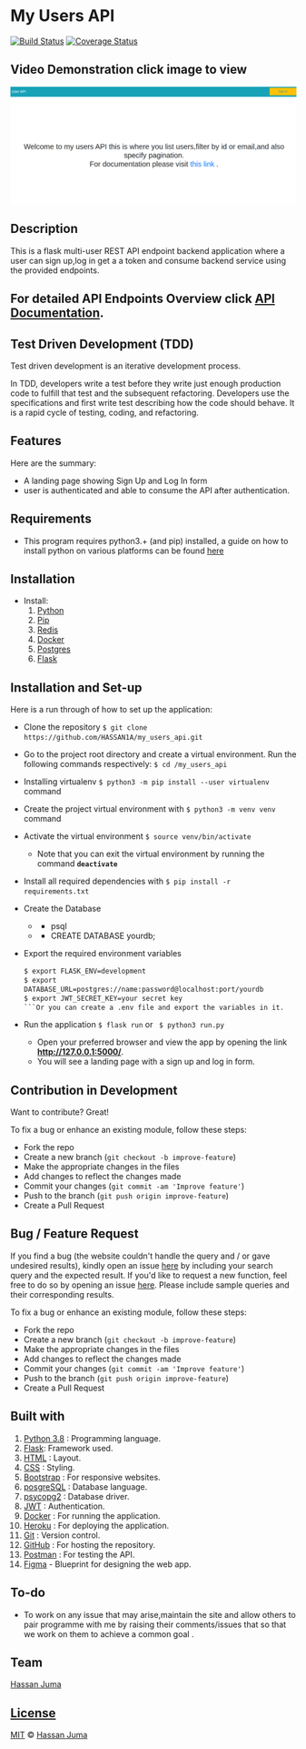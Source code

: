 # My Users API

[![Build Status](https://app.travis-ci.com/HASSAN1A/my_users_api.svg?branch=main)](https://app.travis-ci.com/github/HASSAN1A/my_users_api) [![Coverage Status](https://coveralls.io/repos/github/HASSAN1A/my_users_api/badge.svg?branch=main)](https://coveralls.io/github/HASSAN1A/my_users_api?branch=main)

## Video Demonstration click image to view

[![Watch the video](app.png)](https://youtu.be/8L-cHQT0uQc)


## Description
This is a flask multi-user REST API endpoint backend application where a user can sign up,log in get a a token and consume backend service using the provided endpoints.

## For detailed API Endpoints Overview click [ API Documentation](https://github.com/HASSAN1A/my_users_api/blob/main/APIDOCUMENTATION.md).
## Test Driven Development (TDD)

Test driven development is an iterative development process.

In TDD, developers write a test before they write just enough production code to fulfill that test and the subsequent refactoring. Developers use the specifications and first write test describing how the code should behave. It is a rapid cycle of testing, coding, and refactoring.

## Features

Here are the summary:

- A landing page showing Sign Up and Log In   form
- user is authenticated and able to consume the API after authentication.

## Requirements

- This program requires python3.+ (and pip) installed, a guide on how to install python on various platforms can be found [here](https://www.python.org/)
## Installation
   - Install: 
     1. [Python](https://www.python.org/downloads/)
     2. [Pip](https://linuxize.com/post/how-to-install-pip-on-ubuntu-20.04/)
     3. [Redis](https://www.digitalocean.com/community/tutorials/how-to-install-and-secure-redis-on-ubuntu-20-04)
     4. [Docker](https://docs.docker.com/engine/install/ubuntu/)
     5. [Postgres](https://www.postgresql.org/) 
     6. [Flask](https://flask.palletsprojects.com/en/1.1.x/install/)
 
## Installation and Set-up
Here is a run through of how to set up the application:
  
  - Clone the repository `$ git clone https://github.com/HASSAN1A/my_users_api.git`
  - Go to the project root directory and  create a virtual environment. Run the following commands respectively: `$ cd /my_users_api`
  - Installing virtualenv `$ python3 -m pip install --user virtualenv` command
  - Create the project virtual environment with `$ python3 -m venv venv` command
  - Activate the virtual environment `$ source venv/bin/activate`
    * Note that you can exit the virtual environment by running the command **`deactivate`**
  - Install all required dependencies with `$ pip install -r requirements.txt`
  - Create the Database
    * - psql
    * - CREATE DATABASE yourdb;
  - Export the required environment variables
      ```
      $ export FLASK_ENV=development
      $ export DATABASE_URL=postgres://name:password@localhost:port/yourdb
      $ export JWT_SECRET_KEY=your secret key
      ```Or you can create a .env file and export the variables in it.
  - Run the application `$ flask run`
             or ` $ python3 run.py`
 
    * Open your preferred browser and view the app by opening the link **http://127.0.0.1:5000/**.
    * You will see a landing page with a sign up and log in form.
## Contribution in Development
Want to contribute? Great!

To fix a bug or enhance an existing module, follow these steps:

- Fork the repo
- Create a new branch (`git checkout -b improve-feature`)
- Make the appropriate changes in the files
- Add changes to reflect the changes made
- Commit your changes (`git commit -am 'Improve feature'`)
- Push to the branch (`git push origin improve-feature`)
- Create a Pull Request 

## Bug / Feature Request



If you find a bug (the website couldn't handle the query and / or gave undesired results), kindly open an issue [here](https://github.com/HASSAN1A/my_users_api/issues/new) by including your search query and the expected result.
If you'd like to request a new function, feel free to do so by opening an issue [here](https://github.com/HASSAN1A/my_users_api). Please include sample queries and their corresponding results.

To fix a bug or enhance an existing module, follow these steps:

- Fork the repo
- Create a new branch (`git checkout -b improve-feature`)
- Make the appropriate changes in the files
- Add changes to reflect the changes made
- Commit your changes (`git commit -am 'Improve feature'`)
- Push to the branch (`git push origin improve-feature`)
- Create a Pull Request

## Built with

1. [Python 3.8](https://www.python.org/doc/) : Programming language.
2. [Flask](https://flask.palletsprojects.com/en/1.1.x/): Framework used.
3. [HTML](https://www.w3schools.com/html/) : Layout.
4. [CSS](https://www.w3schools.com/css/) : Styling.
5. [Bootstrap](https://mdbootstrap.com/) : For responsive websites.
6. [posgreSQL](https://www.postgresql.org/) : Database language.
7. [psycopg2](https://pypi.org/project/psycopg2/) : Database driver.
8. [JWT](https://jwt.io/) : Authentication.
9. [Docker](https://www.docker.com/) : For running the application.
10. [Heroku](https://www.heroku.com/) : For deploying the application.
11. [Git](https://git-scm.com/) : Version control.
12. [GitHub](github.com) : For hosting the repository.
13. [Postman](https://www.getpostman.com/) : For testing the API.
14. [Figma](https://www.figma.com/file/xvfDjQAeSMTPAhz1mkkgl9/myusersapikata?node-id=0%3A1) - Blueprint for designing the web app.

## To-do

- To work on any issue that may arise,maintain the site and allow others to pair programme with me by raising their comments/issues that so that we work on them to achieve a common goal .

## Team

[Hassan Juma ](https://github.com/HASSAN1A)

## [License](https://github.com/HASSAN1A/my_users_api/blob/main/LICENCE.md)

[MIT](https://github.com/HASSAN1A/my_users_api/main/LICENSE.md) © [Hassan Juma](https://github.com/HASSAN1A)

